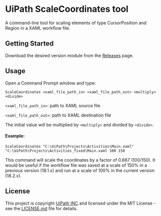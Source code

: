 # UiPath ScaleCoordinates tool
A command-line tool for scaling elements of type CursorPosition and Region in a XAML workflow file.

## Getting Started
Download the desired version module from the [Releases](https://github.com/UiPath/ScaleCoordinates/releases) page.

## Usage
Open a Command Prompt window and type:
```CMD
ScaleCoordinates <xaml_file_path_in> <xaml_file_path_out> <multiply> <divide>
```
`<xaml_file_path_in>`: path to XAML source file

`<xaml_file_path_out>`: path to XAML destination file

The initial value will be multiplied by `<multiply>` and divided by `<divide>`.

#### Example:

```CMD
ScaleCoordinates "C:\UiPath\Projects\Activities\Main.xaml" "C:\UiPath\Projects\Activities_fixed\Main.xaml 100 150
```
This command will scale the coordinates by a factor of 0.667 (100/150). It would be useful if the workflow file was saved at a scale of 150% in a previous version (18.1.x) and run at a scale of 100% in the current version (18.2.x).

## License
This project is copyright [UiPath INC](https://uipath.com) and licensed under the MIT License - see the [LICENSE.md](LICENSE.md) file for details.